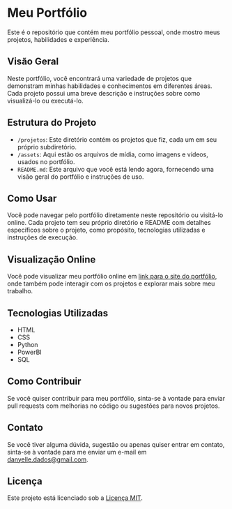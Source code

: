 # Meu Portfólio

Este é o repositório que contém meu portfólio pessoal, onde mostro meus projetos, habilidades e experiência.

## Visão Geral

Neste portfólio, você encontrará uma variedade de projetos que demonstram minhas habilidades e conhecimentos em diferentes áreas. Cada projeto possui uma breve descrição e instruções sobre como visualizá-lo ou executá-lo.

## Estrutura do Projeto

- `/projetos`: Este diretório contém os projetos que fiz, cada um em seu próprio subdiretório.
- `/assets`: Aqui estão os arquivos de mídia, como imagens e vídeos, usados no portfólio.
- `README.md`: Este arquivo que você está lendo agora, fornecendo uma visão geral do portfólio e instruções de uso.

## Como Usar

Você pode navegar pelo portfólio diretamente neste repositório ou visitá-lo online. Cada projeto tem seu próprio diretório e README com detalhes específicos sobre o projeto, como propósito, tecnologias utilizadas e instruções de execução.

## Visualização Online

Você pode visualizar meu portfólio online em [link para o site do portfólio](URL), onde também pode interagir com os projetos e explorar mais sobre meu trabalho.

## Tecnologias Utilizadas

- HTML
- CSS
- Python
- PowerBI
- SQL

## Como Contribuir

Se você quiser contribuir para meu portfólio, sinta-se à vontade para enviar pull requests com melhorias no código ou sugestões para novos projetos.

## Contato

Se você tiver alguma dúvida, sugestão ou apenas quiser entrar em contato, sinta-se à vontade para me enviar um e-mail em [danyelle.dados@gmail.com](mailto:seu@email.com).

## Licença

Este projeto está licenciado sob a [Licença MIT](LICENSE).
